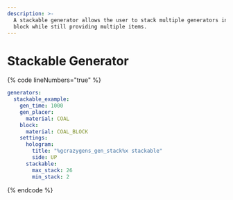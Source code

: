 ```yaml
---
description: >-
  A stackable generator allows the user to stack multiple generators into 1
  block while still providing multiple items.
---
```


# Stackable Generator

{% code lineNumbers="true" %}
```yaml
generators:
  stackable_example:
    gen_time: 1000
    gen_placer:
      material: COAL
    block:
      material: COAL_BLOCK
    settings:
      hologram:
        title: "%gcrazygens_gen_stack%x stackable"
        side: UP
      stackable:
        max_stack: 26
        min_stack: 2
```
{% endcode %}
